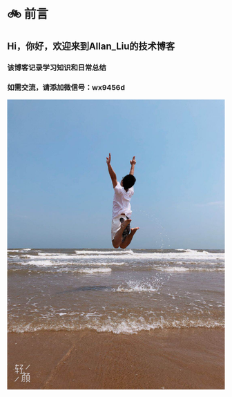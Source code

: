# 🚲  前言 

## Hi，你好，欢迎来到Allan_Liu的技术博客

### 该博客记录学习知识和日常总结

### 如需交流，请添加微信号：wx9456d


![An image](/images/logo.jpeg)
